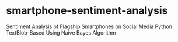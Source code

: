 # smartphone-sentiment-analysis
Sentiment Analysis of Flagship Smartphones on Social Media Python TextBlob-Based Using Naive Bayes Algorithm
